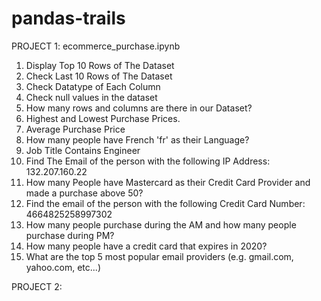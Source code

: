 # pandas-trails

PROJECT 1: ecommerce_purchase.ipynb
1. Display Top 10 Rows of The Dataset
2. Check Last 10 Rows of The Dataset
3. Check Datatype of Each Column
4. Check null values in the dataset
5. How many rows and columns are there in our Dataset? 
6. Highest and Lowest Purchase Prices.
7. Average Purchase Price
8. How many people have French 'fr' as their Language?
9. Job Title Contains Engineer
10. Find The Email of the person with the following IP Address: 132.207.160.22
11. How many People have Mastercard as their Credit Card Provider and made a purchase above 50?
12. Find the email of the person with the following Credit Card Number: 4664825258997302
13. How many people purchase during the AM and how many people purchase during PM?
14. How many people have a credit card that expires in 2020?
15. What are the top 5 most popular email providers (e.g. gmail.com, yahoo.com, etc...)

PROJECT 2:
